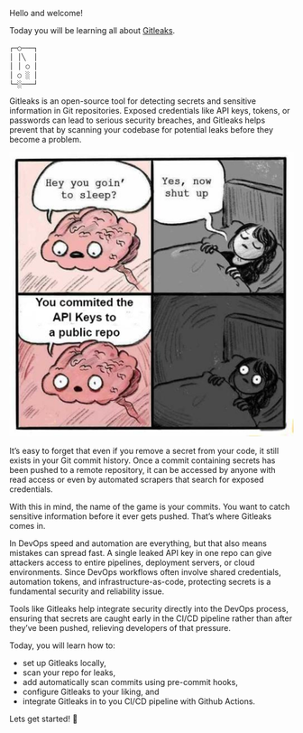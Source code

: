 Hello and welcome!

Today you will be learning all about [Gitleaks](https://github.com/gitleaks/gitleaks). 

```
┌─○───┐
│ │╲  │
│ │ ○ │
│ ○ ░ │
└─░───┘
```

Gitleaks is an open-source tool for detecting secrets and sensitive information in Git repositories. Exposed credentials like API keys, tokens, or passwords can lead to serious security breaches, and Gitleaks helps prevent that by scanning your codebase for potential leaks before they become a problem.

![API Key meme](./assets/meme.jpg)

It’s easy to forget that even if you remove a secret from your code, it still exists in your Git commit history. Once a commit containing secrets has been pushed to a remote repository, it can be accessed by anyone with read access or even by automated scrapers that search for exposed credentials.

With this in mind, the name of the game is your commits. You want to catch sensitive information before it ever gets pushed. That’s where Gitleaks comes in.

In DevOps speed and automation are everything, but that also means mistakes can spread fast. A single leaked API key in one repo can give attackers access to entire pipelines, deployment servers, or cloud environments. Since DevOps workflows often involve shared credentials, automation tokens, and infrastructure-as-code, protecting secrets is a fundamental security and reliability issue.

Tools like Gitleaks help integrate security directly into the DevOps process, ensuring that secrets are caught early in the CI/CD pipeline rather than after they’ve been pushed, relieving developers of that pressure.


Today, you will learn how to:
 - set up Gitleaks locally,
 - scan your repo for leaks,
 - add automatically scan commits using pre-commit hooks,
 - configure Gitleaks to your liking, and
 - integrate Gitleaks in to you CI/CD pipeline with Github Actions.

Lets get started! 🙌